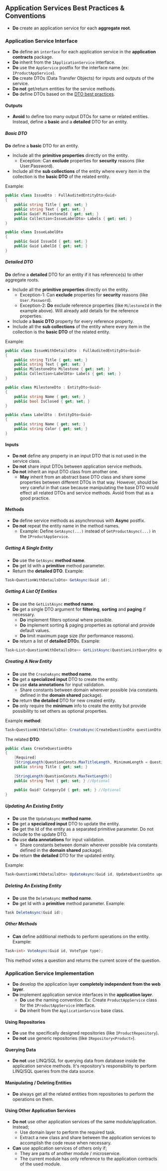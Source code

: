 ﻿## Application Services Best Practices & Conventions

* **Do** create an application service for each **aggregate root**.

### Application Service Interface

* **Do** define an `interface` for each application service in the **application contracts** package.
* **Do** inherit from the `IApplicationService` interface.
* **Do** use the `AppService` postfix for the interface name (ex: `IProductAppService`).
* **Do** create DTOs (Data Transfer Objects) for inputs and outputs of the service.
* **Do not** get/return entities for the service methods.
* **Do** define DTOs based on the [DTO best practices](Data-Transfer-Objects.md).

#### Outputs

* **Avoid** to define too many output DTOs for same or related entities. Instead, define a **basic** and a **detailed** DTO for an entity.

##### Basic DTO

**Do** define a **basic** DTO for an entity.

- Include all the **primitive properties** directly on the entity.
  - Exception: Can **exclude** properties for **security** reasons (like User.Password).
- Include all the **sub collections** of the entity where every item in the collection is the **basic DTO** of the related entity.

Example:

```c#
public class IssueDto : FullAuditedEntityDto<Guid>
{
    public string Title { get; set; }
    public string Text { get; set; }
    public Guid? MilestoneId { get; set; }
    public Collection<IssueLabelDto> Labels { get; set; }
}

public class IssueLabelDto
{
    public Guid IssueId { get; set; }
    public Guid LabelId { get; set; }
}
```

##### Detailed DTO

**Do** define a **detailed** DTO for an entity if it has reference(s) to other aggregate roots.

* Include all the **primitive properties** directly on the entity.
  - Exception-1: Can **exclude** properties for **security** reasons (like `User.Password`).
  - Exception-2: **Do** exclude reference properties (like `MilestoneId` in the example above). Will already add details for the reference properties.
* Include a **basic DTO** property for every reference property.
* Include all the **sub collections** of the entity where every item in the collection is the **basic DTO** of the related entity.

Example:

````C#
public class IssueWithDetailsDto : FullAuditedEntityDto<Guid>
{
    public string Title { get; set; }
    public string Text { get; set; }
    public MilestoneDto Milestone { get; set; }
    public Collection<LabelDto> Labels { get; set; }
}

public class MilestoneDto : EntityDto<Guid>
{
    public string Name { get; set; }
    public bool IsClosed { get; set; }
}

public class LabelDto : EntityDto<Guid>
{
    public string Name { get; set; }
    public string Color { get; set; }
}
````

#### Inputs

* **Do not** define any property in an input DTO that is not used in the service class.
* **Do not** share input DTOs between application service methods.
* **Do not** inherit an input DTO class from another one.
  * **May** inherit from an abstract base DTO class and share some properties between different DTOs in that way. However, should be very careful in that case because manipulating the base DTO would effect all related DTOs and service methods. Avoid from that as a good practice.

#### Methods

* **Do** define service methods as asynchronous with **Async** postfix.
* **Do not** repeat the entity name in the method names.
  * Example: Define `GetAsync(...)` instead of `GetProductAsync(...)` in the `IProductAppService`.

##### Getting A Single Entity

* **Do** use the `GetAsync` **method name**.
* **Do** get Id with a **primitive** method parameter.
* Return the **detailed DTO**. Example:

````C#
Task<QuestionWithDetailsDto> GetAsync(Guid id);
````

##### Getting A List Of Entities

* **Do** use the `GetListAsync` **method name**.
* **Do** get a single DTO argument for **filtering**, **sorting** and **paging** if necessary.
  * **Do** implement filters optional where possible.
  * **Do** implement sorting & paging properties as optional and provide default values.
  * **Do** limit maximum page size (for performance reasons).
* **Do** return a list of **detailed DTO**s. Example:

````C#
Task<List<QuestionWithDetailsDto>> GetListAsync(QuestionListQueryDto queryDto);
````

##### Creating A New Entity

* **Do** use the `CreateAsync` **method name**.
* **Do** get a **specialized input** DTO to create the entity.
* **Do** use **data annotations** for input validation.
  * Share constants between domain wherever possible (via constants defined in the **domain shared** package).
* **Do** return **the detailed** DTO for new created entity.
* **Do** only require the **minimum** info to create the entity but provide possibility to set others as optional properties.

Example **method**:

````C#
Task<QuestionWithDetailsDto> CreateAsync(CreateQuestionDto questionDto);
````

The related **DTO**:

````C#
public class CreateQuestionDto
{
    [Required]
    [StringLength(QuestionConsts.MaxTitleLength, MinimumLength = QuestionConsts.MinTitleLength)]
    public string Title { get; set; }
    
    [StringLength(QuestionConsts.MaxTextLength)]
    public string Text { get; set; } //Optional
    
    public Guid? CategoryId { get; set; } //Optional
}
````

##### Updating An Existing Entity

- **Do** use the `UpdateAsync` **method name**.
- **Do** get a **specialized input** DTO to update the entity.
- **Do** get the Id of the entity as a separated primitive parameter. Do not include to the update DTO.
- **Do** use **data annotations** for input validation.
  - Share constants between domain wherever possible (via constants defined in the **domain shared** package).
- **Do** return **the detailed** DTO for the updated entity.

Example:

````C#
Task<QuestionWithDetailsDto> UpdateAsync(Guid id, UpdateQuestionDto updateQuestionDto);
````

##### Deleting An Existing Entity

- **Do** use the `DeleteAsync` **method name**.
- **Do** get Id with a **primitive** method parameter. Example:

````C#
Task DeleteAsync(Guid id);
````

##### Other Methods

* **Can** define additional methods to perform operations on the entity. Example:

````C#
Task<int> VoteAsync(Guid id, VoteType type);
````

This method votes a question and returns the current score of the question.

### Application Service Implementation

* **Do** develop the application layer **completely independent from the web layer**.
* **Do** implement application service interfaces in the **application layer**.
  * **Do** use the naming convention. Ex: Create `ProductAppService` class for the `IProductAppService` interface.
  * **Do** inherit from the `ApplicationService` base class.

#### Using Repositories

* **Do** use the specifically designed repositories (like `IProductRepository`).
* **Do not** use generic repositories (like `IRepository<Product>`).

#### Querying Data

* **Do not** use LINQ/SQL for querying data from database inside the application service methods. It's repository's responsibility to perform LINQ/SQL queries from the data source.

#### Manipulating / Deleting Entities

* **Do** always get all the related entities from repositories to perform the operations on them.

#### Using Other Application Services

* **Do not** use other application services of the same module/application. Instead;
  * Use domain layer to perform the required task.
  * Extract a new class and share between the application services to accomplish the code reuse when necessary.
* **Can** use application services of others only if;
  * They are parts of another module / microservice.
  * The current module has only reference to the application contracts of the used module.



